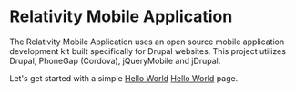 # Relativity Mobile Application

The Relativity Mobile Application uses an open source mobile application development kit built specifically for
Drupal websites. This project utilizes Drupal, PhoneGap (Cordova), jQueryMobile
and jDrupal.

Let's get started with a simple [Hello World](blob/master/documentation/hello_world.md) [Hello World](master/documentation/hello_world.md) page.